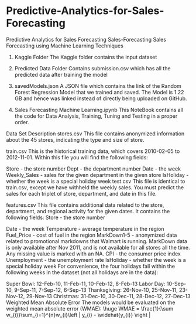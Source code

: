 # Predictive-Analytics-for-Sales-Forecasting
Predictive Analytics for Sales Forecasting
Sales-Forecasting
Sales Forecasting using Machine Learning Techniques


1. Kaggle Folder
The Kaggle folder contains the input dataset

2. Predicted Data Folder
Contains submission.csv which has all the predicted data after training the model

3. savedModels.json
A JSON file which contains the link of the Random Forest Regression Model that we trained and saved. The Model is 1.22 GB and hence was linked instead of directly being uploaded on GitHub.

4. Sales Forecasting Machine Learning.ipynb
This NoteBook contains all the code for Data Analysis, Training, Tuning and Testing in a proper order.

Data Set Description
stores.csv
This file contains anonymized information about the 45 stores, indicating the type and size of store.

train.csv
This is the historical training data, which covers 2010-02-05 to 2012-11-01. Within this file you will find the following fields:

Store - the store number
Dept - the department number
Date - the week
Weekly_Sales - sales for the given department in the given store
IsHoliday - whether the week is a special holiday week
test.csv
This file is identical to train.csv, except we have withheld the weekly sales. You must predict the sales for each triplet of store, department, and date in this file.

features.csv
This file contains additional data related to the store, department, and regional activity for the given dates. It contains the following fields: Store - the store number

Date - the week
Temperature - average temperature in the region
Fuel_Price - cost of fuel in the region
MarkDown1-5 - anonymized data related to promotional markdowns that Walmart is running. MarkDown data is only available after Nov 2011, and is not available for all stores all the time. Any missing value is marked with an NA.
CPI - the consumer price index
Unemployment - the unemployment rate
IsHoliday - whether the week is a special holiday week
For convenience, the four holidays fall within the following weeks in the dataset (not all holidays are in the data):

Super Bowl: 12-Feb-10, 11-Feb-11, 10-Feb-12, 8-Feb-13
Labor Day: 10-Sep-10, 9-Sep-11, 7-Sep-12, 6-Sep-13
Thanksgiving: 26-Nov-10, 25-Nov-11, 23-Nov-12, 29-Nov-13
Christmas: 31-Dec-10, 30-Dec-11, 28-Dec-12, 27-Dec-13
Weighted Mean Absolute Error
The models would be evaluated on the weighted mean absolute error (WMAE):
\huge WMAE = \frac{1}{\sum w_{i}}\sum_{i=1}^{n}w_{i}\left | y_{i} - \widehat{y_{i}} \right |

